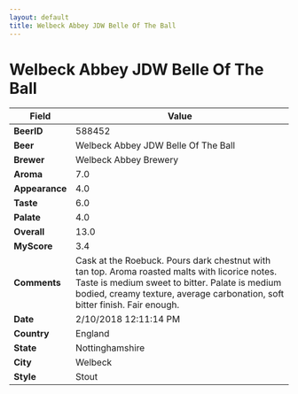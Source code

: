 ```yaml
---
layout: default
title: Welbeck Abbey JDW Belle Of The Ball
---
```


# Welbeck Abbey JDW Belle Of The Ball

| Field         | Value     |
|---------------|-----------|
| **BeerID** | 588452 |
| **Beer** | Welbeck Abbey JDW Belle Of The Ball |
| **Brewer** | Welbeck Abbey Brewery |
| **Aroma** | 7.0 |
| **Appearance** | 4.0 |
| **Taste** | 6.0 |
| **Palate** | 4.0 |
| **Overall** | 13.0 |
| **MyScore** | 3.4 |
| **Comments** | Cask at the Roebuck. Pours dark chestnut with tan top. Aroma roasted malts with licorice notes. Taste is medium sweet to bitter. Palate is medium bodied, creamy texture, average carbonation, soft bitter finish. Fair enough. |
| **Date** | 2/10/2018 12:11:14 PM |
| **Country** | England |
| **State** | Nottinghamshire |
| **City** | Welbeck |
| **Style** | Stout |
